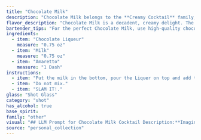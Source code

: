 ```yaml
---
title: "Chocolate Milk"
description: "Chocolate Milk belongs to the **Creamy Cocktail** family, known for their rich textures and often sweet profiles.  While its exact origin is obscure, its blend of chocolate liqueur, milk, and Amaretto suggests a playful nod to both classic dessert flavors and the Italian tradition of mixing milk with spirits. "
flavor_description: "Chocolate Milk is a decadent, creamy delight. The chocolate liqueur provides a rich, bittersweet cocoa flavor, balanced by the sweetness of the amaretto. The milk adds a smooth, velvety texture and rounds out the flavors, creating a comforting, almost nostalgic taste reminiscent of a childhood treat. This cocktail is best enjoyed on a cold evening or as a special treat after dinner. "
bartender_tips: "For the perfect Chocolate Milk, use high-quality chocolate liqueur for a rich, complex flavor.  Chill the milk beforehand for a smoother, creamier texture. Shake vigorously with ice to emulsify the ingredients and create a frothy top. Adjust sweetness to taste with a touch more Amaretto. Garnish with a chocolate curl or sprinkle for an elegant touch. "
ingredients:
  - item: "Chocolate Liqueur"
    measure: "0.75 oz"
  - item: "Milk"
    measure: "0.75 oz"
  - item: "Amaretto"
    measure: "1 Dash"
instructions:
  - item: "Put the milk in the bottom, pour the Liquer on top and add the dash of amaretto."
  - item: "Do not mix."
  - item: "SLAM IT!."
glass: "Shot Glass"
category: "shot"
has_alcohol: true
base_spirit:
family: "other"
visual: "## LLM Prompt for Chocolate Milk Cocktail Description:**Imagine a glass filled with a rich, velvety liquid. The color is reminiscent of dark chocolate, with subtle hints of caramel peeking through. The surface is smooth, almost silky, with a faint layer of froth that catches the light, making it shimmer slightly. Tiny bubbles rise slowly from the bottom, creating a delicate, swirling effect. The aroma is intoxicating, a blend of sweet chocolate, toasted almonds, and a touch of vanilla.** **Describe this cocktail in detail, paying special attention to its color, texture, and the way light interacts with it.  Include details about the aroma and any visible signs of its ingredients.** "
source: "personal_collection"
---
```


